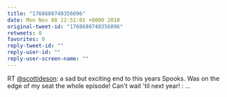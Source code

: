 ```yaml
---
title: "1768680740356096"
date: Mon Nov 08 22:51:01 +0000 2010
original-tweet-id: "1768680740356096"
retweets: 0
favorites: 0
reply-tweet-id: ""
reply-user-id: ""
reply-user-screen-name: ""
---
```

RT <a href="https://twitter.com/scottideson">@scottideson</a>: a sad but exciting end to this years Spooks. Was on the edge of my seat the whole episode! Can't wait 'til next year! : ...
